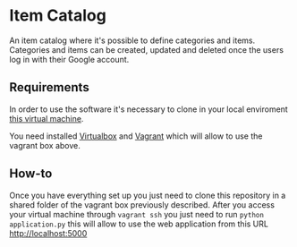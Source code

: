 # Item Catalog

An item catalog where it's possible to define categories and items. Categories and items can be created, updated and deleted once the users log in with their Google account.

## Requirements

In order to use the software it's necessary to clone in your local enviroment [this virtual machine](https://github.com/udacity/fullstack-nanodegree-vm).

You need installed [Virtualbox](https://www.virtualbox.org/) and [Vagrant](https://www.vagrantup.com/) which will allow to use the vagrant box above.

## How-to

Once you have everything set up you just need to clone this repository in a shared folder of the vagrant box previously described.
After you access your virtual machine through `vagrant ssh` you just need to run `python application.py` this will allow to use the web application from this URL [http://localhost:5000](http://localhost:5000)